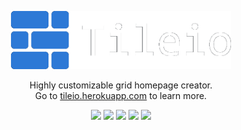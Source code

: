 <p align="center">
    <img src="readme/logo.png" width="70%">
</p>
<p align="center">
    Highly customizable grid homepage creator.
    <br>
    Go to <a href="https://tileio.herokuapp.com/" target="_blank">tileio.herokuapp.com</a> to learn more.
</p>
<p align="center">
    <img src="https://img.shields.io/badge/-typescript-3178C6?style=for-the-badge&logo=typescript&logoColor=3178C6&labelColor=151515">
    <img src="https://img.shields.io/badge/-sass-CC6699?style=for-the-badge&logo=sass&logoColor=CC6699&labelColor=151515">
    <img src="https://img.shields.io/badge/-ejs-90a93a?style=for-the-badge&labelColor=151515&logo=data:image/png;base64,iVBORw0KGgoAAAANSUhEUgAAAFAAAAAsAQMAAADIP61UAAAABlBMVEUTFRONqDaKAALSAAAA4UlEQVQY002RwY3DMAwEKfihp0pwKbrKwgDXmK4TlaCnHjwyu2GchLCBkb3CLklh/chVZbyxEpsRz9HWC3WcW/BAGkNN+qIU6KKT0hgRiT2Gq8QA4pP1EneRI+zCFgt4xFM6gdUpxS/X5pQ6j80ohaM6fSmVbvRVSJGFGMEYk74wYNE3FglmPH5wEuF7CdLXPhhyta64R49KY4r77hNxjLh0Z0j0G5bRJf6ITEn0zF7id/uzebzHvqVJ9WNpDop4y/E1S0ENjLr8e466r5IJFSiJ50C/unNZMRDovcJ6/1rsA2y9rRc1AunMAAAAAElFTkSuQmCC">
    <img src="https://img.shields.io/badge/-node.js-339933?style=for-the-badge&logo=node.js&logoColor=339933&labelColor=151515">
    <img src="https://img.shields.io/badge/-mongodb-47A248?style=for-the-badge&logo=mongodb&logoColor=47A248&labelColor=151515">
</p>
